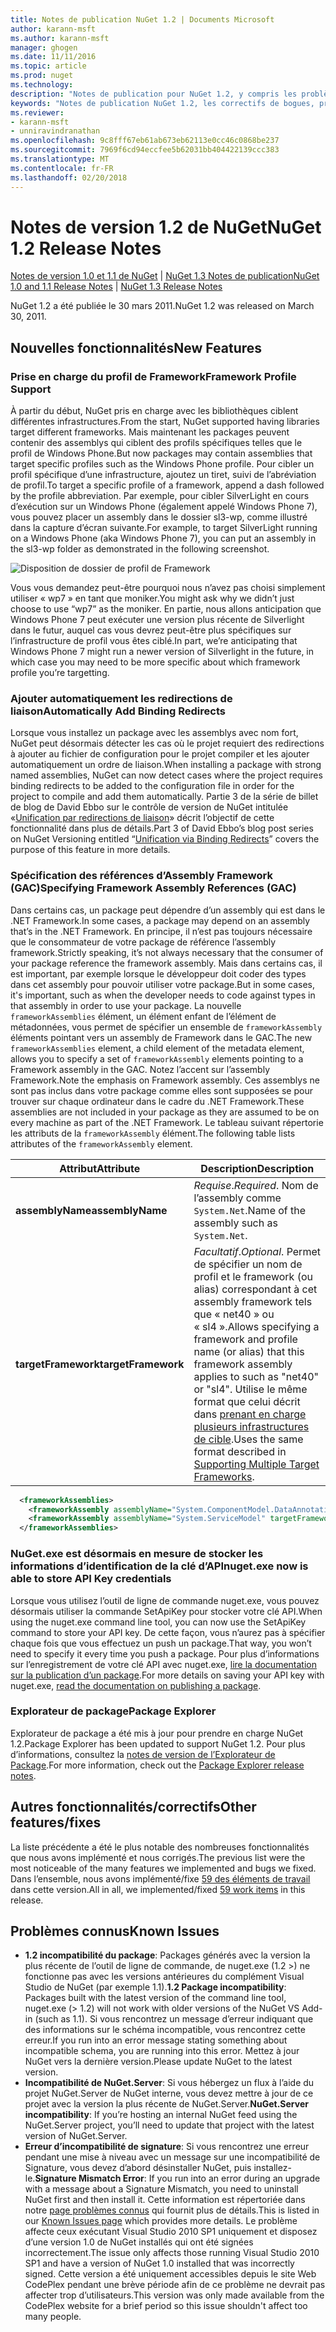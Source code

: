 ```yaml
---
title: Notes de publication NuGet 1.2 | Documents Microsoft
author: karann-msft
ms.author: karann-msft
manager: ghogen
ms.date: 11/11/2016
ms.topic: article
ms.prod: nuget
ms.technology: 
description: "Notes de publication pour NuGet 1.2, y compris les problèmes connus, les correctifs de bogues, les fonctionnalités ajoutées et dcr."
keywords: "Notes de publication NuGet 1.2, les correctifs de bogues, problèmes connus, ajouté des fonctionnalités, DCR"
ms.reviewer:
- karann-msft
- unniravindranathan
ms.openlocfilehash: 9c8fff67eb61ab673eb62113e0cc46c0868be237
ms.sourcegitcommit: 7969f6cd94eccfee5b62031bb404422139ccc383
ms.translationtype: MT
ms.contentlocale: fr-FR
ms.lasthandoff: 02/20/2018
---
```

# <a name="nuget-12-release-notes"></a><span data-ttu-id="54110-104">Notes de version 1.2 de NuGet</span><span class="sxs-lookup"><span data-stu-id="54110-104">NuGet 1.2 Release Notes</span></span>

<span data-ttu-id="54110-105">[Notes de version 1.0 et 1.1 de NuGet](../release-notes/nuget-1.1.md) | [NuGet 1.3 Notes de publication](../release-notes/nuget-1.3.md)</span><span class="sxs-lookup"><span data-stu-id="54110-105">[NuGet 1.0 and 1.1 Release Notes](../release-notes/nuget-1.1.md) | [NuGet 1.3 Release Notes](../release-notes/nuget-1.3.md)</span></span>

<span data-ttu-id="54110-106">NuGet 1.2 a été publiée le 30 mars 2011.</span><span class="sxs-lookup"><span data-stu-id="54110-106">NuGet 1.2 was released on March 30, 2011.</span></span>

## <a name="new-features"></a><span data-ttu-id="54110-107">Nouvelles fonctionnalités</span><span class="sxs-lookup"><span data-stu-id="54110-107">New Features</span></span>

### <a name="framework-profile-support"></a><span data-ttu-id="54110-108">Prise en charge du profil de Framework</span><span class="sxs-lookup"><span data-stu-id="54110-108">Framework Profile Support</span></span>

<span data-ttu-id="54110-109">À partir du début, NuGet pris en charge avec les bibliothèques ciblent différentes infrastructures.</span><span class="sxs-lookup"><span data-stu-id="54110-109">From the start, NuGet supported having libraries target different frameworks.</span></span> <span data-ttu-id="54110-110">Mais maintenant les packages peuvent contenir des assemblys qui ciblent des profils spécifiques telles que le profil de Windows Phone.</span><span class="sxs-lookup"><span data-stu-id="54110-110">But now packages may contain assemblies that target specific profiles such as the Windows Phone profile.</span></span> <span data-ttu-id="54110-111">Pour cibler un profil spécifique d’une infrastructure, ajoutez un tiret, suivi de l’abréviation de profil.</span><span class="sxs-lookup"><span data-stu-id="54110-111">To target a specific profile of a framework, append a dash followed by the profile abbreviation.</span></span> <span data-ttu-id="54110-112">Par exemple, pour cibler SilverLight en cours d’exécution sur un Windows Phone (également appelé Windows Phone 7), vous pouvez placer un assembly dans le dossier sl3-wp, comme illustré dans la capture d’écran suivante.</span><span class="sxs-lookup"><span data-stu-id="54110-112">For example, to target SilverLight running on a Windows Phone (aka Windows Phone 7), you can put an assembly in the sl3-wp folder as demonstrated in the following screenshot.</span></span>

![Disposition de dossier de profil de Framework](./media/framework-profile-support.png)

<span data-ttu-id="54110-114">Vous vous demandez peut-être pourquoi nous n’avez pas choisi simplement utiliser « wp7 » en tant que moniker.</span><span class="sxs-lookup"><span data-stu-id="54110-114">You might ask why we didn’t just choose to use “wp7” as the moniker.</span></span> <span data-ttu-id="54110-115">En partie, nous allons anticipation que Windows Phone 7 peut exécuter une version plus récente de Silverlight dans le futur, auquel cas vous devrez peut-être plus spécifiques sur l’infrastructure de profil vous êtes ciblé.</span><span class="sxs-lookup"><span data-stu-id="54110-115">In part, we’re anticipating that Windows Phone 7 might run a newer version of Silverlight in the future, in which case you may need to be more specific about which framework profile you’re targetting.</span></span>

### <a name="automatically-add-binding-redirects"></a><span data-ttu-id="54110-116">Ajouter automatiquement les redirections de liaison</span><span class="sxs-lookup"><span data-stu-id="54110-116">Automatically Add Binding Redirects</span></span>

<span data-ttu-id="54110-117">Lorsque vous installez un package avec les assemblys avec nom fort, NuGet peut désormais détecter les cas où le projet requiert des redirections à ajouter au fichier de configuration pour le projet compiler et les ajouter automatiquement un ordre de liaison.</span><span class="sxs-lookup"><span data-stu-id="54110-117">When installing a package with strong named assemblies, NuGet can now detect cases where the project requires binding redirects to be added to the configuration file in order for the project to compile and add them automatically.</span></span> <span data-ttu-id="54110-118">Partie 3 de la série de billet de blog de David Ebbo sur le contrôle de version de NuGet intitulée «[Unification par redirections de liaison](http://blog.davidebbo.com/2011/01/nuget-versioning-part-3-unification-via.html)» décrit l’objectif de cette fonctionnalité dans plus de détails.</span><span class="sxs-lookup"><span data-stu-id="54110-118">Part 3 of David Ebbo’s blog post series on NuGet Versioning entitled “[Unification via Binding Redirects](http://blog.davidebbo.com/2011/01/nuget-versioning-part-3-unification-via.html)” covers the purpose of this feature in more details.</span></span>

<a name="framework-assembly-refs"></a>

### <a name="specifying-framework-assembly-references-gac"></a><span data-ttu-id="54110-119">Spécification des références d’Assembly Framework (GAC)</span><span class="sxs-lookup"><span data-stu-id="54110-119">Specifying Framework Assembly References (GAC)</span></span>

<span data-ttu-id="54110-120">Dans certains cas, un package peut dépendre d’un assembly qui est dans le .NET Framework.</span><span class="sxs-lookup"><span data-stu-id="54110-120">In some cases, a package may depend on an assembly that’s in the .NET Framework.</span></span> <span data-ttu-id="54110-121">En principe, il n’est pas toujours nécessaire que le consommateur de votre package de référence l’assembly framework.</span><span class="sxs-lookup"><span data-stu-id="54110-121">Strictly speaking, it’s not always necessary that the consumer of your package reference the framework assembly.</span></span> <span data-ttu-id="54110-122">Mais dans certains cas, il est important, par exemple lorsque le développeur doit coder des types dans cet assembly pour pouvoir utiliser votre package.</span><span class="sxs-lookup"><span data-stu-id="54110-122">But in some cases, it's important, such as when the developer needs to code against types in that assembly in order to use your package.</span></span> <span data-ttu-id="54110-123">La nouvelle `frameworkAssemblies` élément, un élément enfant de l’élément de métadonnées, vous permet de spécifier un ensemble de `frameworkAssembly` éléments pointant vers un assembly de Framework dans le GAC.</span><span class="sxs-lookup"><span data-stu-id="54110-123">The new `frameworkAssemblies` element, a child element of the metadata element, allows you to specify a set of `frameworkAssembly` elements pointing to a Framework assembly in the GAC.</span></span> <span data-ttu-id="54110-124">Notez l’accent sur l’assembly Framework.</span><span class="sxs-lookup"><span data-stu-id="54110-124">Note the emphasis on Framework assembly.</span></span>
<span data-ttu-id="54110-125">Ces assemblys ne sont pas inclus dans votre package comme elles sont supposées se pour trouver sur chaque ordinateur dans le cadre du .NET Framework.</span><span class="sxs-lookup"><span data-stu-id="54110-125">These assemblies are not included in your package as they are assumed to be on every machine  as part of the .NET Framework.</span></span> <span data-ttu-id="54110-126">Le tableau suivant répertorie les attributs de la `frameworkAssembly` élément.</span><span class="sxs-lookup"><span data-stu-id="54110-126">The following table lists attributes of the `frameworkAssembly` element.</span></span>


|<span data-ttu-id="54110-127">Attribut</span><span class="sxs-lookup"><span data-stu-id="54110-127">Attribute</span></span> |<span data-ttu-id="54110-128">Description</span><span class="sxs-lookup"><span data-stu-id="54110-128">Description</span></span>|
|----------------|-----------|
|<span data-ttu-id="54110-129">**assemblyName**</span><span class="sxs-lookup"><span data-stu-id="54110-129">**assemblyName**</span></span>|<span data-ttu-id="54110-130">*Requise*.</span><span class="sxs-lookup"><span data-stu-id="54110-130">*Required*.</span></span> <span data-ttu-id="54110-131">Nom de l’assembly comme `System.Net`.</span><span class="sxs-lookup"><span data-stu-id="54110-131">Name of the assembly such as `System.Net`.</span></span>|
|<span data-ttu-id="54110-132">**targetFramework**</span><span class="sxs-lookup"><span data-stu-id="54110-132">**targetFramework**</span></span>|<span data-ttu-id="54110-133">*Facultatif*.</span><span class="sxs-lookup"><span data-stu-id="54110-133">*Optional*.</span></span> <span data-ttu-id="54110-134">Permet de spécifier un nom de profil et le framework (ou alias) correspondant à cet assembly framework tels que « net40 » ou « sl4 ».</span><span class="sxs-lookup"><span data-stu-id="54110-134">Allows specifying a framework and profile name (or alias) that this framework assembly applies to such as "net40" or "sl4".</span></span> <span data-ttu-id="54110-135">Utilise le même format que celui décrit dans [prenant en charge plusieurs infrastructures de cible](../create-packages/supporting-multiple-target-frameworks.md).</span><span class="sxs-lookup"><span data-stu-id="54110-135">Uses the same format described in [Supporting Multiple Target Frameworks](../create-packages/supporting-multiple-target-frameworks.md).</span></span>|

```xml
  <frameworkAssemblies>
    <frameworkAssembly assemblyName="System.ComponentModel.DataAnnotations" targetFramework="net40" />
    <frameworkAssembly assemblyName="System.ServiceModel" targetFramework="net40" />
  </frameworkAssemblies>
```

### <a name="nugetexe-now-is-able-to-store-api-key-credentials"></a><span data-ttu-id="54110-136">NuGet.exe est désormais en mesure de stocker les informations d’identification de la clé d’API</span><span class="sxs-lookup"><span data-stu-id="54110-136">nuget.exe now is able to store API Key credentials</span></span>

<span data-ttu-id="54110-137">Lorsque vous utilisez l’outil de ligne de commande nuget.exe, vous pouvez désormais utiliser la commande SetApiKey pour stocker votre clé API.</span><span class="sxs-lookup"><span data-stu-id="54110-137">When using the nuget.exe command line tool, you can now use the SetApiKey command to store your API key.</span></span> <span data-ttu-id="54110-138">De cette façon, vous n’aurez pas à spécifier chaque fois que vous effectuez un push un package.</span><span class="sxs-lookup"><span data-stu-id="54110-138">That way, you won’t need to specify it every time you push a package.</span></span> <span data-ttu-id="54110-139">Pour plus d’informations sur l’enregistrement de votre clé API avec nuget.exe, [lire la documentation sur la publication d’un package](../create-packages/publish-a-package.md).</span><span class="sxs-lookup"><span data-stu-id="54110-139">For more details on saving your API key with nuget.exe, [read the documentation on publishing a package](../create-packages/publish-a-package.md).</span></span>

### <a name="package-explorer"></a><span data-ttu-id="54110-140">Explorateur de package</span><span class="sxs-lookup"><span data-stu-id="54110-140">Package Explorer</span></span>
<span data-ttu-id="54110-141">Explorateur de package a été mis à jour pour prendre en charge NuGet 1.2.</span><span class="sxs-lookup"><span data-stu-id="54110-141">Package Explorer has been updated to support NuGet 1.2.</span></span> <span data-ttu-id="54110-142">Pour plus d’informations, consultez la [notes de version de l’Explorateur de Package](http://nuget.codeplex.com/wikipage?title=New%20features%20in%20NuGet%20Package%20Explorer%201.0).</span><span class="sxs-lookup"><span data-stu-id="54110-142">For more information, check out the [Package Explorer release notes](http://nuget.codeplex.com/wikipage?title=New%20features%20in%20NuGet%20Package%20Explorer%201.0).</span></span>

## <a name="other-featuresfixes"></a><span data-ttu-id="54110-143">Autres fonctionnalités/correctifs</span><span class="sxs-lookup"><span data-stu-id="54110-143">Other features/fixes</span></span>

<span data-ttu-id="54110-144">La liste précédente a été le plus notable des nombreuses fonctionnalités que nous avons implémenté et nous corrigés.</span><span class="sxs-lookup"><span data-stu-id="54110-144">The previous list were the most noticeable of the many features we implemented and bugs we fixed.</span></span> <span data-ttu-id="54110-145">Dans l’ensemble, nous avons implémenté/fixe [59 des éléments de travail](http://nuget.codeplex.com/workitem/list/advanced?keyword=&status=All&type=All&priority=All&release=NuGet%201.2&assignedTo=All&component=All&sortField=Votes&sortDirection=Descending&page=0) dans cette version.</span><span class="sxs-lookup"><span data-stu-id="54110-145">All in all, we implemented/fixed [59 work items](http://nuget.codeplex.com/workitem/list/advanced?keyword=&status=All&type=All&priority=All&release=NuGet%201.2&assignedTo=All&component=All&sortField=Votes&sortDirection=Descending&page=0) in this release.</span></span>

## <a name="known-issues"></a><span data-ttu-id="54110-146">Problèmes connus</span><span class="sxs-lookup"><span data-stu-id="54110-146">Known Issues</span></span>

* <span data-ttu-id="54110-147">**1.2 incompatibilité du package**: Packages générés avec la version la plus récente de l’outil de ligne de commande, de nuget.exe (1.2 >) ne fonctionne pas avec les versions antérieures du complément Visual Studio de NuGet (par exemple 1.1).</span><span class="sxs-lookup"><span data-stu-id="54110-147">**1.2 Package incompatibility**: Packages built with the latest version of the command line tool, nuget.exe (> 1.2) will not work with older versions of the NuGet VS Add-in (such as 1.1).</span></span> <span data-ttu-id="54110-148">Si vous rencontrez un message d’erreur indiquant que des informations sur le schéma incompatible, vous rencontrez cette erreur.</span><span class="sxs-lookup"><span data-stu-id="54110-148">If you run into an error message stating something about incompatible schema, you are running into this error.</span></span> <span data-ttu-id="54110-149">Mettez à jour NuGet vers la dernière version.</span><span class="sxs-lookup"><span data-stu-id="54110-149">Please update NuGet to the latest version.</span></span>
* <span data-ttu-id="54110-150">**Incompatibilité de NuGet.Server**: Si vous hébergez un flux à l’aide du projet NuGet.Server de NuGet interne, vous devez mettre à jour de ce projet avec la version la plus récente de NuGet.Server.</span><span class="sxs-lookup"><span data-stu-id="54110-150">**NuGet.Server incompatibility**: If you’re hosting an internal NuGet feed using the NuGet.Server project, you’ll need to update that project with the latest version of NuGet.Server.</span></span>
* <span data-ttu-id="54110-151">**Erreur d’incompatibilité de signature**: Si vous rencontrez une erreur pendant une mise à niveau avec un message sur une incompatibilité de Signature, vous devez d’abord désinstaller NuGet, puis installez-le.</span><span class="sxs-lookup"><span data-stu-id="54110-151">**Signature Mismatch Error**: If you run into an error during an upgrade with a message about a Signature Mismatch, you need to uninstall NuGet first and then install it.</span></span> <span data-ttu-id="54110-152">Cette information est répertoriée dans notre [page problèmes connus](../release-notes/known-issues.md) qui fournit plus de détails.</span><span class="sxs-lookup"><span data-stu-id="54110-152">This is listed in our [Known Issues page](../release-notes/known-issues.md) which provides more details.</span></span> <span data-ttu-id="54110-153">Le problème affecte ceux exécutant Visual Studio 2010 SP1 uniquement et disposez d’une version 1.0 de NuGet installés qui ont été signées incorrectement.</span><span class="sxs-lookup"><span data-stu-id="54110-153">The issue only affects those running Visual Studio 2010 SP1 and have a version of NuGet 1.0 installed that was incorrectly signed.</span></span> <span data-ttu-id="54110-154">Cette version a été uniquement accessibles depuis le site Web CodePlex pendant une brève période afin de ce problème ne devrait pas affecter trop d’utilisateurs.</span><span class="sxs-lookup"><span data-stu-id="54110-154">This version was only made available from the CodePlex website for a brief period so this issue shouldn't affect too many people.</span></span>